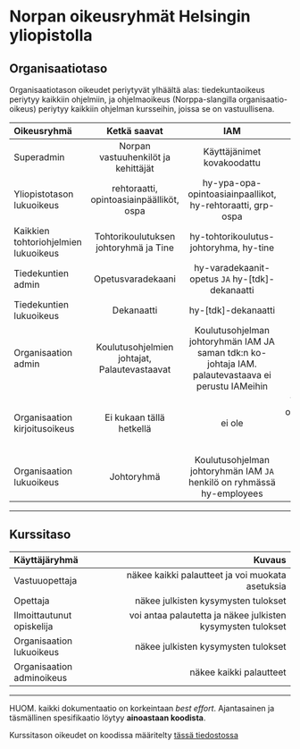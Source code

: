# Norpan oikeusryhmät Helsingin yliopistolla

## Organisaatiotaso

Organisaatiotason oikeudet periytyvät ylhäältä alas: tiedekuntaoikeus periytyy kaikkiin ohjelmiin, 
ja ohjelmaoikeus (Norppa-slangilla organisaatio-oikeus) periytyy kaikkiin ohjelman kursseihin, joissa se on vastuullisena.



| Oikeusryhmä | Ketkä saavat | IAM   | Kuvaus  |
| :---        |    :----:    | :---: | ------: |
| Superadmin | Norpan vastuuhenkilöt ja kehittäjät | Käyttäjänimet kovakoodattu |  |
| Yliopistotason lukuoikeus | rehtoraatti, opintoasiainpäälliköt, ospa | hy-ypa-opa-opintoasiainpaallikot, hy-rehtoraatti, grp-ospa | |
| Kaikkien tohtoriohjelmien lukuoikeus | Tohtorikoulutuksen johtoryhmä ja Tine | hy-tohtorikoulutus-johtoryhma, hy-tine |
| Tiedekuntien admin | Opetusvaradekaani | hy-varadekaanit-opetus `JA` hy-[tdk]-dekanaatti | |
| Tiedekuntien lukuoikeus | Dekanaatti | hy-[tdk]-dekanaatti | |
| Organisaation admin | Koulutusohjelmien johtajat, Palautevastaavat | Koulutusohjelman johtoryhmän IAM JA saman tdk:n ko-johtaja IAM. palautevastaava ei perustu IAMeihin |
| Organisaation kirjoitusoikeus | Ei kukaan tällä hetkellä | ei ole | Voi muokata organisaation kysymyksiä ja aktivoida kursseja |  |  |
| Organisaation lukuoikeus | Johtoryhmä | Koulutusohjelman johtoryhmän IAM `JA` henkilö on ryhmässä hy-employees | 

---

## Kurssitaso

| Käyttäjäryhmä | Kuvaus |
| :---          | ------: |
| Vastuuopettaja | näkee kaikki palautteet ja voi muokata asetuksia |
| Opettaja | näkee julkisten kysymysten tulokset |
| Ilmoittautunut opiskelija | voi antaa palautetta ja näkee julkisten kysymysten tulokset |
| Organisaation lukuoikeus | näkee julkisten kysymysten tulokset |
| Organisaation adminoikeus | näkee kaikki palautteet | 

---

HUOM. kaikki dokumentaatio on korkeintaan *best effort*. Ajantasainen ja täsmällinen spesifikaatio löytyy **ainoastaan koodista**.

Kurssitason oikeudet on koodissa määritelty [tässä tiedostossa](https://github.com/UniversityOfHelsinkiCS/palaute/blob/master/src/server/services/feedbackTargets/Access.js)
